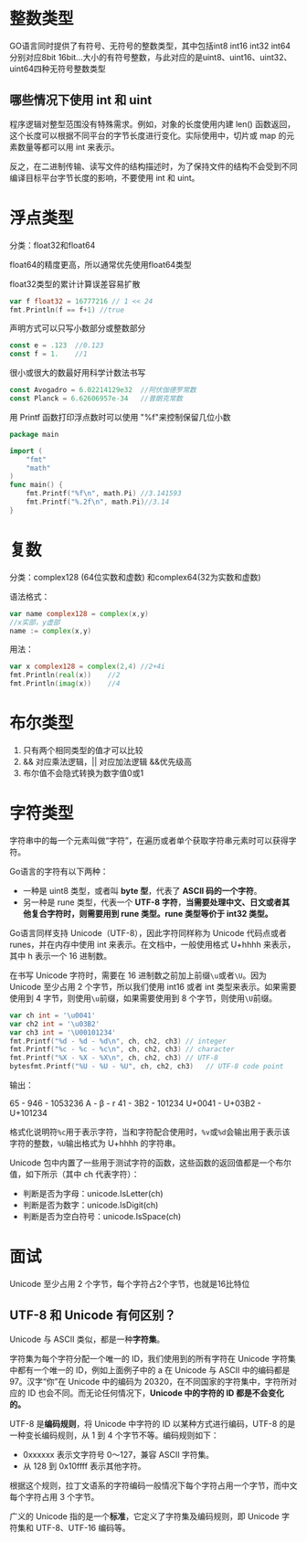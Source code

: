 # 整数类型

GO语言同时提供了有符号、无符号的整数类型，其中包括int8 int16 int32 int64 分别对应8bit 16bit...大小的有符号整数，与此对应的是uint8、uint16、uint32、uint64四种无符号整数类型

## 哪些情况下使用 int 和 uint

程序逻辑对整型范围没有特殊需求。例如，对象的长度使用内建 len() 函数返回，这个长度可以根据不同平台的字节长度进行变化。实际使用中，切片或 map 的元素数量等都可以用 int 来表示。

反之，在二进制传输、读写文件的结构描述时，为了保持文件的结构不会受到不同编译目标平台字节长度的影响，不要使用 int 和 uint。

# 浮点类型

分类：float32和float64

float64的精度更高，所以通常优先使用float64类型

float32类型的累计计算误差容易扩散

```go
var f float32 = 16777216 // 1 << 24
fmt.Println(f == f+1) //true
```

声明方式可以只写小数部分或整数部分

```go
const e = .123	//0.123
const f = 1.	//1
```

很小或很大的数最好用科学计数法书写

```go
const Avogadro = 6.02214129e32	//阿伏伽德罗常数
const Planck = 6.62606957e-34	//普朗克常数
```

用 Printf 函数打印浮点数时可以使用 "%f"来控制保留几位小数

```go
package main

import (
	"fmt"
    "math"
)
func main() {
    fmt.Printf("%f\n", math.Pi)	//3.141593
    fmt.Printf("%.2f\n", math.Pi)//3.14
}
```

# 复数

分类：complex128 (64位实数和虚数) 和complex64(32为实数和虚数)

语法格式：

```go
var name complex128 = complex(x,y)
//x实部，y虚部
name := complex(x,y)
```

用法：

```go
var x complex128 = complex(2,4)	//2+4i
fmt.Println(real(x))	//2
fmt.Println(imag(x))	//4
```

# 布尔类型

1. 只有两个相同类型的值才可以比较
2. && 对应乘法逻辑，|| 对应加法逻辑    &&优先级高
3. 布尔值不会隐式转换为数字值0或1

# 字符类型

字符串中的每一个元素叫做“字符”，在遍历或者单个获取字符串元素时可以获得字符。

Go语言的字符有以下两种：

- 一种是 uint8 类型，或者叫 **byte 型**，代表了 **ASCII 码的一个字符**。
- 另一种是 rune 类型，代表一个 **UTF-8 字符**，**当需要处理中文、日文或者其他复合字符时，则需要用到 rune 类型。rune 类型等价于 int32 类型。**





Go语言同样支持 Unicode（UTF-8），因此字符同样称为 Unicode 代码点或者 runes，并在内存中使用 int 来表示。在文档中，一般使用格式 U+hhhh 来表示，其中 h 表示一个 16 进制数。

在书写 Unicode 字符时，需要在 16 进制数之前加上前缀`\u`或者`\U`。因为 Unicode 至少占用 2 个字节，所以我们使用 int16 或者 int 类型来表示。如果需要使用到 4 字节，则使用`\u`前缀，如果需要使用到 8 个字节，则使用`\U`前缀。

```go
var ch int = '\u0041'
var ch2 int = '\u03B2'
var ch3 int = '\U00101234'
fmt.Printf("%d - %d - %d\n", ch, ch2, ch3) // integer
fmt.Printf("%c - %c - %c\n", ch, ch2, ch3) // character
fmt.Printf("%X - %X - %X\n", ch, ch2, ch3) // UTF-8 
bytesfmt.Printf("%U - %U - %U", ch, ch2, ch3)   // UTF-8 code point
```

输出：

65 - 946 - 1053236
A - β - r
41 - 3B2 - 101234
U+0041 - U+03B2 - U+101234

格式化说明符`%c`用于表示字符，当和字符配合使用时，`%v`或`%d`会输出用于表示该字符的整数，`%U`输出格式为 U+hhhh 的字符串。

Unicode 包中内置了一些用于测试字符的函数，这些函数的返回值都是一个布尔值，如下所示（其中 ch 代表字符）：

- 判断是否为字母：unicode.IsLetter(ch)
- 判断是否为数字：unicode.IsDigit(ch)
- 判断是否为空白符号：unicode.IsSpace(ch)

# 面试

 Unicode 至少占用 2 个字节，每个字符占2个字节，也就是16比特位

## UTF-8 和 Unicode 有何区别？

Unicode 与 ASCII 类似，都是一种**字符集**。

字符集为每个字符分配一个唯一的 ID，我们使用到的所有字符在 Unicode 字符集中都有一个唯一的 ID，例如上面例子中的 a 在 Unicode 与 ASCII 中的编码都是 97。汉字“你”在 Unicode 中的编码为 20320，在不同国家的字符集中，字符所对应的 ID 也会不同。而无论任何情况下，**Unicode 中的字符的 ID 都是不会变化的。**

UTF-8 是**编码规则**，将 Unicode 中字符的 ID 以某种方式进行编码，UTF-8 的是一种变长编码规则，从 1 到 4 个字节不等。编码规则如下：

- 0xxxxxx 表示文字符号 0～127，兼容 ASCII 字符集。
- 从 128 到 0x10ffff 表示其他字符。



根据这个规则，拉丁文语系的字符编码一般情况下每个字符占用一个字节，而中文每个字符占用 3 个字节。

广义的 Unicode 指的是一个**标准**，它定义了字符集及编码规则，即 Unicode 字符集和 UTF-8、UTF-16 编码等。






